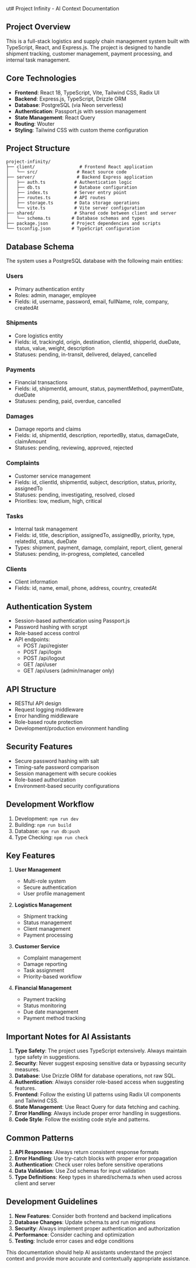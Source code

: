 ut# Project Infinity - AI Context Documentation

## Project Overview
This is a full-stack logistics and supply chain management system built with TypeScript, React, and Express.js. The project is designed to handle shipment tracking, customer management, payment processing, and internal task management.

## Core Technologies
- **Frontend**: React 18, TypeScript, Vite, Tailwind CSS, Radix UI
- **Backend**: Express.js, TypeScript, Drizzle ORM
- **Database**: PostgreSQL (via Neon serverless)
- **Authentication**: Passport.js with session management
- **State Management**: React Query
- **Routing**: Wouter
- **Styling**: Tailwind CSS with custom theme configuration

## Project Structure
```
project-infinity/
├── client/                 # Frontend React application
│   └── src/               # React source code
├── server/                # Backend Express application
│   ├── auth.ts           # Authentication logic
│   ├── db.ts             # Database configuration
│   ├── index.ts          # Server entry point
│   ├── routes.ts         # API routes
│   ├── storage.ts        # Data storage operations
│   └── vite.ts           # Vite server configuration
├── shared/               # Shared code between client and server
│   └── schema.ts        # Database schemas and types
├── package.json         # Project dependencies and scripts
└── tsconfig.json        # TypeScript configuration
```

## Database Schema
The system uses a PostgreSQL database with the following main entities:

### Users
- Primary authentication entity
- Roles: admin, manager, employee
- Fields: id, username, password, email, fullName, role, company, createdAt

### Shipments
- Core logistics entity
- Fields: id, trackingId, origin, destination, clientId, shipperId, dueDate, status, value, weight, description
- Statuses: pending, in-transit, delivered, delayed, cancelled

### Payments
- Financial transactions
- Fields: id, shipmentId, amount, status, paymentMethod, paymentDate, dueDate
- Statuses: pending, paid, overdue, cancelled

### Damages
- Damage reports and claims
- Fields: id, shipmentId, description, reportedBy, status, damageDate, claimAmount
- Statuses: pending, reviewing, approved, rejected

### Complaints
- Customer service management
- Fields: id, clientId, shipmentId, subject, description, status, priority, assignedTo
- Statuses: pending, investigating, resolved, closed
- Priorities: low, medium, high, critical

### Tasks
- Internal task management
- Fields: id, title, description, assignedTo, assignedBy, priority, type, relatedId, status, dueDate
- Types: shipment, payment, damage, complaint, report, client, general
- Statuses: pending, in-progress, completed, cancelled

### Clients
- Client information
- Fields: id, name, email, phone, address, country, createdAt

## Authentication System
- Session-based authentication using Passport.js
- Password hashing with scrypt
- Role-based access control
- API endpoints:
  - POST /api/register
  - POST /api/login
  - POST /api/logout
  - GET /api/user
  - GET /api/users (admin/manager only)

## API Structure
- RESTful API design
- Request logging middleware
- Error handling middleware
- Role-based route protection
- Development/production environment handling

## Security Features
- Secure password hashing with salt
- Timing-safe password comparison
- Session management with secure cookies
- Role-based authorization
- Environment-based security configurations

## Development Workflow
1. Development: `npm run dev`
2. Building: `npm run build`
3. Database: `npm run db:push`
4. Type Checking: `npm run check`

## Key Features
1. **User Management**
   - Multi-role system
   - Secure authentication
   - User profile management

2. **Logistics Management**
   - Shipment tracking
   - Status management
   - Client management
   - Payment processing

3. **Customer Service**
   - Complaint management
   - Damage reporting
   - Task assignment
   - Priority-based workflow

4. **Financial Management**
   - Payment tracking
   - Status monitoring
   - Due date management
   - Payment method tracking

## Important Notes for AI Assistants
1. **Type Safety**: The project uses TypeScript extensively. Always maintain type safety in suggestions.
2. **Security**: Never suggest exposing sensitive data or bypassing security measures.
3. **Database**: Use Drizzle ORM for database operations, not raw SQL.
4. **Authentication**: Always consider role-based access when suggesting features.
5. **Frontend**: Follow the existing UI patterns using Radix UI components and Tailwind CSS.
6. **State Management**: Use React Query for data fetching and caching.
7. **Error Handling**: Always include proper error handling in suggestions.
8. **Code Style**: Follow the existing code style and patterns.

## Common Patterns
1. **API Responses**: Always return consistent response formats
2. **Error Handling**: Use try-catch blocks with proper error propagation
3. **Authentication**: Check user roles before sensitive operations
4. **Data Validation**: Use Zod schemas for input validation
5. **Type Definitions**: Keep types in shared/schema.ts when used across client and server

## Development Guidelines
1. **New Features**: Consider both frontend and backend implications
2. **Database Changes**: Update schema.ts and run migrations
3. **Security**: Always implement proper authentication and authorization
4. **Performance**: Consider caching and optimization
5. **Testing**: Include error cases and edge conditions

This documentation should help AI assistants understand the project context and provide more accurate and contextually appropriate assistance. 